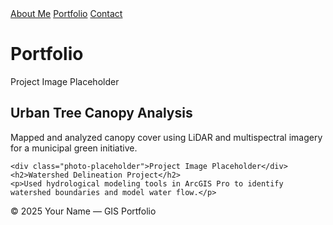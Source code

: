 <!DOCTYPE html>
<html lang="en">
<head>
  <meta charset="UTF-8" />
  <meta name="viewport" content="width=device-width, initial-scale=1.0" />
  <title>Portfolio</title>
  <link rel="stylesheet" href="style.css" />
</head>
<body>
  <nav>
    <a href="index.html">About Me</a>
    <a href="portfolio.html">Portfolio</a>
    <a href="contact.html">Contact</a>
  </nav>

  <div class="container">
    <h1>Portfolio</h1>
    <div class="photo-placeholder">Project Image Placeholder</div>
    <h2>Urban Tree Canopy Analysis</h2>
    <p>Mapped and analyzed canopy cover using LiDAR and multispectral imagery for a municipal green initiative.</p>

    <div class="photo-placeholder">Project Image Placeholder</div>
    <h2>Watershed Delineation Project</h2>
    <p>Used hydrological modeling tools in ArcGIS Pro to identify watershed boundaries and model water flow.</p>
  </div>

  <footer>
    &copy; 2025 Your Name — GIS Portfolio
  </footer>
</body>
</html>
